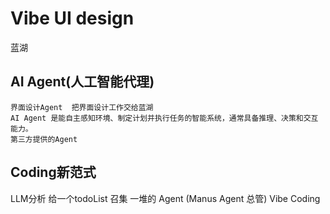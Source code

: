 # Vibe UI design
  蓝湖

## AI Agent(人工智能代理)
    界面设计Agent  把界面设计工作交给蓝湖
    AI Agent 是能自主感知环境、制定计划并执行任务的智能系统，通常具备推理、决策和交互能力。
    第三方提供的Agent

## Coding新范式
   LLM分析 给一个todoList
   召集 一堆的 Agent  (Manus Agent 总管)
   Vibe Coding